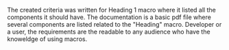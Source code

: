 The created criteria was written for Heading 1 macro where it listed all the components it should have.
The documentation is a basic pdf file where several components are listed related to the "Heading" macro.
Developer or a user, the requirements are the readable to any audience who have the knoweldge of using macros.
